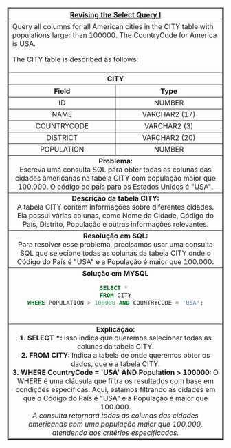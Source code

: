 <table width="100%" border="3" cellspacing="0" cellpadding="8">
  <tr>
    <th colspan="2"><a href="https://www.hackerrank.com/challenges/revising-the-select-query/">Revising the Select Query I</a></th>
  </tr>
  
  <tr>
    <td colspan="2">Query all columns for all American cities in the CITY table with populations larger than 100000. The CountryCode for America is USA.

  The CITY table is described as follows:
  </td>
  </tr>
  
  <tr>
    <th colspan="2">CITY</th>
  </tr>
  
  <tr>
    <th width="50%" align="center">Field</th>
    <th width="50%" align="center">Type</th>
  </tr>
  
  <tr>
    <td width="50%" align="center">ID</td>
    <td width="50%" align="center">NUMBER</td>
  </tr>
  
  <tr>
    <td width="50%" align="center">NAME</td>
    <td width="50%" align="center">VARCHAR2 (17)</td>
  </tr>
  
  <tr>
    <td width="50%" align="center">COUNTRYCODE</td>
    <td width="50%" align="center">VARCHAR2 (3)</td>
  </tr>
  
  <tr>
    <td width="50%" align="center">DISTRICT</td>
    <td width="50%" align="center">VARCHAR2 (20)</td>
  </tr>
  
  <tr>
    <td width="50%" align="center">POPULATION</td>
    <td width="50%" align="center">NUMBER</td>
  </tr>
  
  <tr>
    <td colspan="2"  align="center"><b>Problema:</b><br>Escreva uma consulta SQL para obter todas as colunas das cidades americanas na tabela CITY com população maior que 100.000. O código do país para os Estados Unidos é "USA".</td>
  </tr>
  
  <tr>
    <td colspan="2"  align="center"><b>Descrição da tabela CITY:</b><br>A tabela CITY contém informações sobre diferentes cidades. Ela possui várias colunas, como Nome da Cidade, Código do País, Distrito, População e outras informações relevantes.</td>
  </tr>
  
  <tr>
    <td colspan="2"  align="center"><b>Resolução em SQL:</b><br>Para resolver esse problema, precisamos usar uma consulta SQL que selecione todas as colunas da tabela CITY onde o Código do País é "USA" e a População é maior que 100.000.</td>
  </tr>
  
  <tr>
    <td colspan="2"  align="center">
      <b>Solução em MYSQL</b>
      
```sql
SELECT * 
FROM CITY
WHERE POPULATION > 100000 AND COUNTRYCODE = 'USA';
```
<br>
</td>
  </tr>
  
<tr>
  <td colspan="2"  align="center">
      <b>Explicação:</b><br>
<b>1. SELECT *:</b> Isso indica que queremos selecionar todas as colunas da tabela CITY.<br>
<b>2. FROM CITY:</b> Indica a tabela de onde queremos obter os dados, que é a tabela CITY.<br>
<b>3. WHERE CountryCode = 'USA' AND Population > 100000:</b> O WHERE é uma cláusula que filtra os resultados com base em condições específicas. Aqui, estamos filtrando as cidades em que o Código do País é "USA" e a População é maior que 100.000.<br>
<i>A consulta retornará todas as colunas das cidades americanas com uma população maior que 100.000, atendendo aos critérios especificados.</i>
</td>
  </tr>
  
</table>
